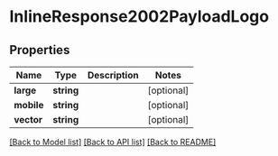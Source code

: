 # InlineResponse2002PayloadLogo

## Properties
Name | Type | Description | Notes
------------ | ------------- | ------------- | -------------
**large** | **string** |  | [optional] 
**mobile** | **string** |  | [optional] 
**vector** | **string** |  | [optional] 

[[Back to Model list]](../../README.md#documentation-for-models) [[Back to API list]](../../README.md#documentation-for-api-endpoints) [[Back to README]](../../README.md)

